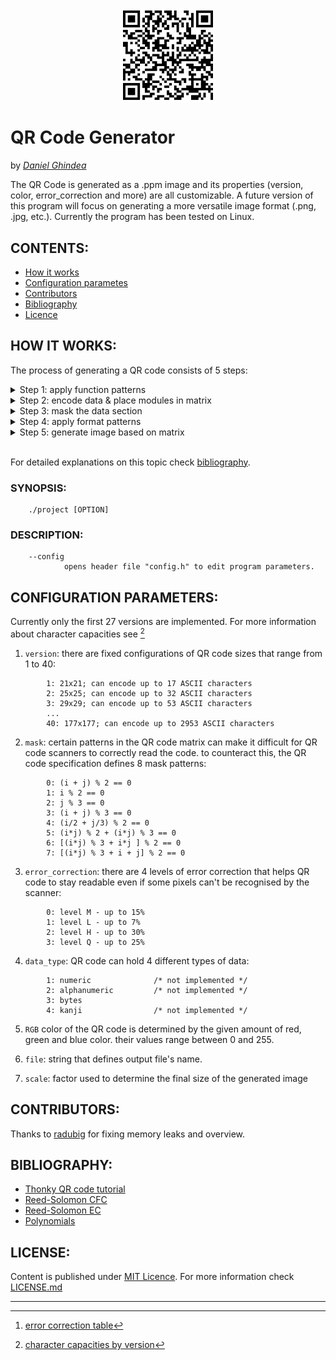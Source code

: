 <img 
    style="display: block; 
           margin-left: auto;
           margin-right: auto;
           width: 30%;"
    src="./QR.png" 
    alt="https://github.com/Ghindea/QR_code_beta">
</img>
# **QR Code Generator**
by [*Daniel Ghindea*](https://github.com/Ghindea)

 The QR Code is generated as a .ppm image and its properties (version, color, error_correction and more) are all customizable. A future version of this program will focus on generating a more versatile image format (.png, .jpg, etc.). Currently the program has been tested on Linux.

## CONTENTS:

- [How it works](#how-it-works)
- [Configuration parametes](#configuration-parameters)
- [Contributors](#contributors)
- [Bibliography](#bibliography)
- [Licence](#license)

## HOW IT WORKS:
The process of generating a QR code consists of 5 steps:

<details><summary> Step 1: apply function patterns               </summary>

- *Finder Patterns* are unique blocks of 7x7 modules used to orient the QR code in the correct position for decoding.
- *Separators* are used to distinguish the finder patterns from the rest of the QR code.
- *Timing Patterns* are used to accurately determine the size of the data grid.
- *Alignment Patterns* are used to straighten out QR Codes drawn on a curved surface. Depending of the selected QR version more or less alignment patterns can be placed.
- *Dark Module* is a single module that is always set on 1

<img style="display: block; width: 40%;"
    src="./git_aux/patterns.png" 
    alt="patterns placement">
</img>

QR code version 2
</details>
<details><summary> Step 2: encode data & place modules in matrix </summary>
<br>

**PART I**

For the beginning the input string has to be processed into a data string.
The first 4 bits of the data string represent the *Mode Indicator*

>| Mode name              | Mode Indicator |
>|------------------------|:--------------:|
>| Numeric mode           |  0001          |
>| Alphanumeric mode      |  0010          |
>| Byte mode              |  0100          |
>| Kanji mode             |  1000          |

Next, the *Character Count Indicator* needs to be added in a group of x bits, where x depends on QR code version (check [len_bit_no()](./src/step2.c)). After that, based on the selected mode, the encoded input string needs to be added. In the end, the obtained string has to be broken up into 8-bit Codewords and padded with 0s if necessary (if its length isn't a multiple of 8 more 0s are required and, if it's still too short, it will be filled with 236 and 17 until maximum capacity is reached).

---
**PART II** 

To ensure that the data is read correctly by the scanner it's required to generate error correction codewords for comparison. This process uses *Reed-Solomon method* for error correction. In a nutshell, it performs a polynomial division between the polynomial with coefficients made of data string elements and the generator polynomial (check Reed-Solomon documentation). The key of this process is finite field arithmetic ( GF(256) ).

<img style="display: block; width: 75%;"
    src="./git_aux/codewords.png" 
    alt="encoding results">
</img>

Codewords obtained for "Hello world!" input in a version 1 QR code.

To arrange the codewords correctly into the matrix it's necessary to break the data string into groups and groups into blocks in a suitable manner for the given version of QR code. Then,  an error correction array of codewords will be generated for every block. For more information see [^2].

---
**PART III**

Once the data has been encoded and error correction was generated it's time to place the codewords into the matrix. For this part it's required to interleave the blocks.

<img style="display: block; width: 75%;"
    src="./git_aux/interleaved.png" 
    alt="interleaving results">
</img>

Final Message Codewords obtained for "Hello world!" input in a version 5-Q QR code.

<img style="display: block; width: 50%;"
    src="./git_aux/data_placement.png" 
    alt="https://en.wikiversity.org/wiki/File:QR_Code_Unmasked.svg">
</img>

Placing final message codewords in a version 1 QR code.

</details>
<details><summary> Step 3: mask the data section                 </summary>
<br>
To avoid the appearance of patterns that may disturb the scanning process is necessary to apply a mask. A mask pattern changes which modules are 1 and which are 0. To automaticaly determine which is the best mask a penalty score is calculated for each variant and the pattern with the lowest score is chosen.

<br>
<img style="display: block; width: 60%;"
    src="./git_aux/mask.png" 
    alt="https://en.wikiversity.org/wiki/File:QR_Code_Masking_Example.svg">
</img>
<img style="display: block; width: 60%;"
    src="./git_aux/mask_patterns.png" 
    alt="https://en.wikiversity.org/wiki/File:QR_Code_Mask_Patterns.svg">
</img>

[> source](https://en.wikiversity.org/wiki/Reed%E2%80%93Solomon_codes_for_coders#QR_code_structure)
</details>
<details><summary> Step 4: apply format patterns                 </summary>
<br>
The format pattern is used to encode which mask pattern and which error correction level are in use. The first 2 bits in the format string represent the error correction and the next 3 the mask applied.

<br>

>| EC level  | Bits | Integer Equivalent |
>|-----------|:----:|:------------------:|
>| L         |  01  |    1               |
>| M         |  00  |    0               |
>| Q         |  11  |    3               |
>| H         |  10  |    2               |

After that, the format string is processed similary to the data string, which results in a string with 15 bits that is placed like this:

<img style="width: 40%;"
    src="./git_aux/format_pattern.png" 
    alt="format pattern"/>

For versions >= 7 a special pattern is required to identify version information.

<img style="width: 57%;"
    src="./git_aux/format_special_pattern.png" 
    alt="format pattern" />

</details>
<details><summary> Step 5: generate image based on matrix        </summary>
<br>
Currently the only image format that can be generated is .pmm. Its structure is quite simple:

>       P6              # magic number 
>       115 115         # image width & height
>       255             # maximum color value (ranges between 0-255)
>       0 0 0     0  0  0     0 1 0  ...        # (width * height) groups of binary data
>       5 1 8     11 3 12     4 6 11 ...        # that represent the RGB color values 
>       ...       ...         ...               # of each corresponding pixel 

Since a QR code only has values of 0s and 1s, the .ppm file will contain only white pixels (255 255 255) and a specific color (0 0 0 - black by default). Because the dimensions of the data matrix depends on the selected version a scale variable was implemented to make images of the same size.

.png image format will be implemented soon 
</details>
<br>


For detailed explanations on this topic check [bibliography](#bibliography).

###  SYNOPSIS:
        ./project [OPTION]
###  DESCRIPTION:
        --config
                opens header file "config.h" to edit program parameters.

## CONFIGURATION PARAMETERS:

Currently only the first 27 versions are implemented. For more information about character capacities see [^1]
1. `version`: there are fixed configurations of QR code sizes that range from 1 to 40: 
```
        1: 21x21; can encode up to 17 ASCII characters
        2: 25x25; can encode up to 32 ASCII characters
        3: 29x29; can encode up to 53 ASCII characters
        ...
        40: 177x177; can encode up to 2953 ASCII characters
```                
      
2. `mask`: certain patterns in the QR code matrix can make it difficult for QR code scanners to correctly read the code. to counteract this, the QR code specification defines 8 mask patterns:
```
        0: (i + j) % 2 == 0
        1: i % 2 == 0
        2: j % 3 == 0
        3: (i + j) % 3 == 0
        4: (i/2 + j/3) % 2 == 0
        5: (i*j) % 2 + (i*j) % 3 == 0
        6: [(i*j) % 3 + i*j ] % 2 == 0
        7: [(i*j) % 3 + i + j] % 2 == 0
```
3. `error_correction`: there are 4 levels of error correction that helps QR code to stay readable even if some pixels can't be recognised by the scanner:
```
        0: level M - up to 15%
        1: level L - up to 7%
        2: level H - up to 30%
        3: level Q - up to 25% 
```
4. `data_type`: QR code can hold 4 different types of data:
```
        1: numeric              /* not implemented */
        2: alphanumeric         /* not implemented */
        3: bytes
        4: kanji                /* not implemented */
```        
5. `RGB` color of the QR code is determined by the given amount of red, green and blue color. their values range between 0 and 255.

6. `file`: string that defines output file's name.

7. `scale`: factor used to determine the final size of the generated image

## CONTRIBUTORS:
Thanks to [radubig](https://github.com/radubig) for fixing memory leaks and overview.

## BIBLIOGRAPHY:
- [Thonky QR code tutorial](https://www.thonky.com/qr-code-tutorial/)
- [Reed-Solomon CFC](https://en.wikiversity.org/wiki/Reed%E2%80%93Solomon_codes_for_coders)
- [Reed-Solomon EC](https://en.wikipedia.org/wiki/Reed%E2%80%93Solomon_error_correction)
- [Polynomials](https://en.wikipedia.org/wiki/Polynomial_code)

## LICENSE:
Content is published under [MIT Licence](https://en.wikipedia.org/wiki/MIT_License). For more information check [LICENSE.md](https://github.com/Ghindea/QR_code_beta/blob/master/LICENSE.md)

---
[^1]: [character capacities by version](https://www.thonky.com/qr-code-tutorial/character-capacities)
[^2]: [error correction table](https://www.thonky.com/qr-code-tutorial/error-correction-table)
